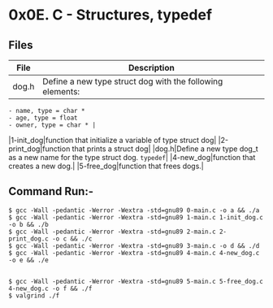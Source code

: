 # 0x0E. C - Structures, typedef



## Files
|File|Description|
|---|---|
|dog.h|Define a new type struct dog with the following elements:
    - name, type = char *
    - age, type = float
    - owner, type = char * |
|1-init_dog|function that initialize a variable of type struct dog|
|2-print_dog|function that prints a struct dog|
|dog.h|Define a new type dog_t as a new name for the type struct dog. `typedef`|
|4-new_dog|function that creates a new dog.|
|5-free_dog|function that frees dogs.|


## Command Run:-
	$ gcc -Wall -pedantic -Werror -Wextra -std=gnu89 0-main.c -o a && ./a
	$ gcc -Wall -pedantic -Werror -Wextra -std=gnu89 1-main.c 1-init_dog.c -o b && ./b
	$ gcc -Wall -pedantic -Werror -Wextra -std=gnu89 2-main.c 2-print_dog.c -o c && ./c
	$ gcc -Wall -pedantic -Werror -Wextra -std=gnu89 3-main.c -o d && ./d
	$ gcc -Wall -pedantic -Werror -Wextra -std=gnu89 4-main.c 4-new_dog.c -o e && ./e


	$ gcc -Wall -pedantic -Werror -Wextra -std=gnu89 5-main.c 5-free_dog.c 4-new_dog.c -o f && ./f
	$ valgrind ./f
